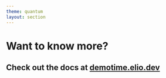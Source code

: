 ```yaml
---
theme: quantum
layout: section
---
```


# Want to know more?

## Check out the docs at [demotime.elio.dev](https://demotime.elio.dev)


